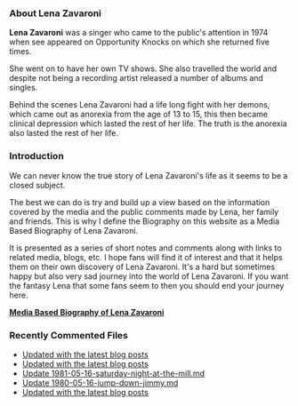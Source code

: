 ### About Lena Zavaroni

<p><strong>Lena Zavaroni</strong> was a singer who came to the public's attention in 1974 when see appeared on Opportunity Knocks on which she returned five times.</p>

<p>She went on to have her own TV shows. She also travelled the world and despite not being a recording artist released a number of albums and singles.</p>

<p>Behind the scenes Lena Zavaroni had a life long fight with her demons, which came out as anorexia from the age of 13 to 15, this then became clinical depression which lasted the rest of her life. The truth is the anorexia also lasted the rest of her life.</p>

### Introduction

<p>We can never know the true story of Lena Zavaroni's life as it seems to be a closed subject.</p>

<p>The best we can do is try and build up a view based on the information covered by the media and the public comments made by Lena, her family and friends. This is why I define the Biography on this website as a Media Based Biography of Lena Zavaroni.</p>

<p>It is presented as a series of short notes and comments along with links to related media, blogs, etc. I hope fans will find it of interest and that it helps them on their own discovery of Lena Zavaroni. It's a hard but sometimes happy but also very sad journey into the world of Lena Zavaroni. If you want the fantasy Lena that some fans seem to then you should end your journey here.</p>

<a href="https://fanzoflenazavaroni.github.io/biography/lena-zavaroni/"><strong>Media Based Biography of Lena Zavaroni</strong></a>

### Recently Commented Files

<!-- BLOG-POST-LIST:START -->
- [Updated with the latest blog posts](https://github.com/FanzOfLenaZavaroni/fanzoflenazavaroni.github.io/commit/5db3f56ac5cfae3f9acd5cfe85e10574f31fb936)
- [Updated with the latest blog posts](https://github.com/FanzOfLenaZavaroni/fanzoflenazavaroni.github.io/commit/87434a41a76e76ee4d122b0276976fde72960662)
- [Update 1981-05-16-saturday-night-at-the-mill.md](https://github.com/FanzOfLenaZavaroni/fanzoflenazavaroni.github.io/commit/30e3ed221d0e6e13a03b711b1577e3044b811124)
- [Update 1980-05-16-jump-down-jimmy.md](https://github.com/FanzOfLenaZavaroni/fanzoflenazavaroni.github.io/commit/151cbf98ac1c48e1245002531dd6112b287be417)
- [Updated with the latest blog posts](https://github.com/FanzOfLenaZavaroni/fanzoflenazavaroni.github.io/commit/e60b5110a0c5036b02821be9bdb55d038f0af92f)
<!-- BLOG-POST-LIST:END -->
